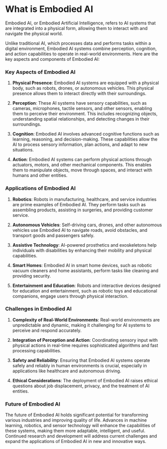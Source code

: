 # What is Embodied AI

Embodied AI, or Embodied Artificial Intelligence, refers to AI systems that are integrated into a physical form, allowing them to interact with and navigate the physical world. 

Unlike traditional AI, which processes data and performs tasks within a digital environment, Embodied AI systems combine perception, cognition, and action capabilities to operate in real-world environments. Here are the key aspects and components of Embodied AI:

### Key Aspects of Embodied AI

1. **Physical Presence**: Embodied AI systems are equipped with a physical body, such as robots, drones, or autonomous vehicles. This physical presence allows them to interact directly with their surroundings.

2. **Perception**: These AI systems have sensory capabilities, such as cameras, microphones, tactile sensors, and other sensors, enabling them to perceive their environment. This includes recognizing objects, understanding spatial relationships, and detecting changes in their surroundings.

3. **Cognition**: Embodied AI involves advanced cognitive functions such as learning, reasoning, and decision-making. These capabilities allow the AI to process sensory information, plan actions, and adapt to new situations.

4. **Action**: Embodied AI systems can perform physical actions through actuators, motors, and other mechanical components. This enables them to manipulate objects, move through spaces, and interact with humans and other entities.

### Applications of Embodied AI

1. **Robotics**: Robots in manufacturing, healthcare, and service industries are prime examples of Embodied AI. They perform tasks such as assembling products, assisting in surgeries, and providing customer service.

2. **Autonomous Vehicles**: Self-driving cars, drones, and other autonomous vehicles use Embodied AI to navigate roads, avoid obstacles, and transport goods and passengers safely.

3. **Assistive Technology**: AI-powered prosthetics and exoskeletons help individuals with disabilities by enhancing their mobility and physical capabilities.

4. **Smart Homes**: Embodied AI in smart home devices, such as robotic vacuum cleaners and home assistants, perform tasks like cleaning and providing security.

5. **Entertainment and Education**: Robots and interactive devices designed for education and entertainment, such as robotic toys and educational companions, engage users through physical interaction.

### Challenges in Embodied AI

1. **Complexity of Real-World Environments**: Real-world environments are unpredictable and dynamic, making it challenging for AI systems to perceive and respond accurately.

2. **Integration of Perception and Action**: Coordinating sensory input with physical actions in real-time requires sophisticated algorithms and fast processing capabilities.

3. **Safety and Reliability**: Ensuring that Embodied AI systems operate safely and reliably in human environments is crucial, especially in applications like healthcare and autonomous driving.

4. **Ethical Considerations**: The deployment of Embodied AI raises ethical questions about job displacement, privacy, and the treatment of AI entities.

### Future of Embodied AI

The future of Embodied AI holds significant potential for transforming various industries and improving quality of life. Advances in machine learning, robotics, and sensor technology will enhance the capabilities of these systems, making them more adaptable, intelligent, and useful. Continued research and development will address current challenges and expand the applications of Embodied AI in new and innovative ways.
